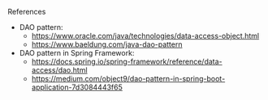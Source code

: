 References

- DAO pattern: 
  - https://www.oracle.com/java/technologies/data-access-object.html
  - https://www.baeldung.com/java-dao-pattern
- DAO pattern in Spring Framework: 
  - https://docs.spring.io/spring-framework/reference/data-access/dao.html
  - https://medium.com/object9/dao-pattern-in-spring-boot-application-7d3084443f65